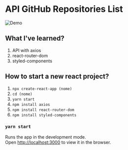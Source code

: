 # API GitHub Repositories List

![Demo](https://github.com/gucaciolato/api-git/blob/main/src/apigitrepos.GIF?raw=true)

## What I've learned?
1. API with axios
2. react-router-dom
3. styled-components

## How to start a new react project?
1. `npx create-react-app (nome)`
2. `cd (nome)`
3. `yarn start`
4. `npm install axios`
5. `npm install react-router-dom`
6. `npm install styled-components`

### `yarn start`

Runs the app in the development mode.\
Open [http://localhost:3000](http://localhost:3000) to view it in the browser.
